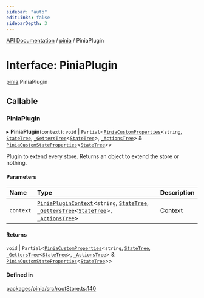 ```yaml
---
sidebar: "auto"
editLinks: false
sidebarDepth: 3
---
```


[API Documentation](../index.md) / [pinia](../modules/pinia.md) / PiniaPlugin

# Interface: PiniaPlugin

[pinia](../modules/pinia.md).PiniaPlugin

## Callable

### PiniaPlugin

▸ **PiniaPlugin**(`context`): `void` \| `Partial`<[`PiniaCustomProperties`](pinia.PiniaCustomProperties.md)<`string`, [`StateTree`](../modules/pinia.md#statetree), [`_GettersTree`](../modules/pinia.md#_getterstree)<[`StateTree`](../modules/pinia.md#statetree)\>, [`_ActionsTree`](../modules/pinia.md#_actionstree)\> & [`PiniaCustomStateProperties`](pinia.PiniaCustomStateProperties.md)<[`StateTree`](../modules/pinia.md#statetree)\>\>

Plugin to extend every store. Returns an object to extend the store or
nothing.

#### Parameters

| Name | Type | Description |
| :------ | :------ | :------ |
| `context` | [`PiniaPluginContext`](pinia.PiniaPluginContext.md)<`string`, [`StateTree`](../modules/pinia.md#statetree), [`_GettersTree`](../modules/pinia.md#_getterstree)<[`StateTree`](../modules/pinia.md#statetree)\>, [`_ActionsTree`](../modules/pinia.md#_actionstree)\> | Context |

#### Returns

`void` \| `Partial`<[`PiniaCustomProperties`](pinia.PiniaCustomProperties.md)<`string`, [`StateTree`](../modules/pinia.md#statetree), [`_GettersTree`](../modules/pinia.md#_getterstree)<[`StateTree`](../modules/pinia.md#statetree)\>, [`_ActionsTree`](../modules/pinia.md#_actionstree)\> & [`PiniaCustomStateProperties`](pinia.PiniaCustomStateProperties.md)<[`StateTree`](../modules/pinia.md#statetree)\>\>

#### Defined in

[packages/pinia/src/rootStore.ts:140](https://github.com/vuejs/pinia/blob/aa0192a/packages/pinia/src/rootStore.ts#L140)
